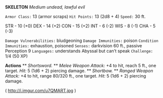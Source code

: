 __**SKELETON**__
*Medium undead, lawful evil*

`Armor Class:` 13 (armor scraps)
`Hit Points:` 13 (2d8 + 4)
`Speed:` 30 ft.

STR - 10 (+0)
DEX - 14 (+2)
CON - 15 (+2)
INT - 6 (-2)
WIS - 8 (-1)
CHA - 5 (-3)

`Damage Vulnerabilities:` bludgeoning
`Damage Immunities:` poison
`Condition Immunities:` exhaustion, poisoned
`Senses:` darkvision 60 ft., passive Perception 9
`Languages:` understands Abyssal but can’t speak
`Challenge:` 1/4 (50 XP)

**Actions**
** *Shortsword.* ** *Melee Weapon Attack:* +4 to hit, reach 5 ft., one target. *Hit:* 5 (1d6 + 2) piercing damage.
** *Shortbow.* ** *Ranged Weapon Attack:* +4 to hit, range 80/320 ft., one target. *Hit:* 5 (1d6 + 2) piercing damage.

( http://i.imgur.com/u7QMART.jpg )
